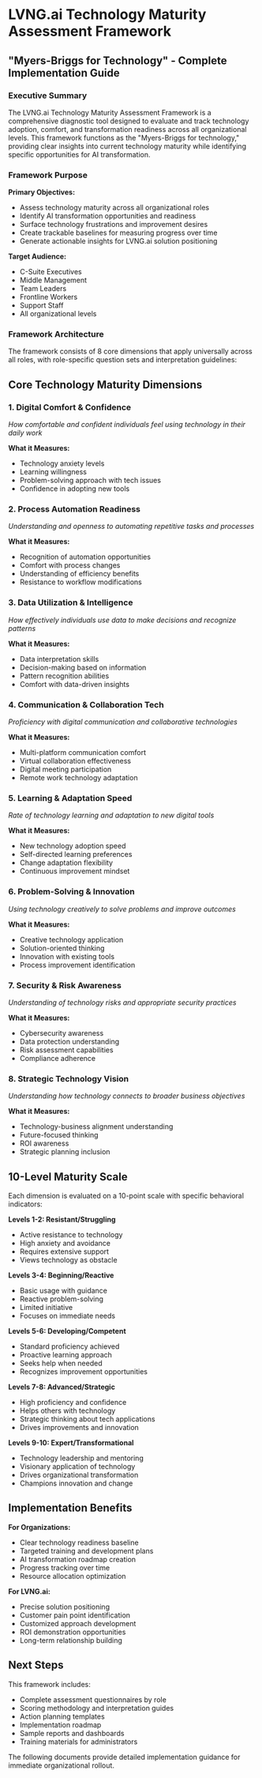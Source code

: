 # LVNG.ai Technology Maturity Assessment Framework
## "Myers-Briggs for Technology" - Complete Implementation Guide

### Executive Summary

The LVNG.ai Technology Maturity Assessment Framework is a comprehensive diagnostic tool designed to evaluate and track technology adoption, comfort, and transformation readiness across all organizational levels. This framework functions as the "Myers-Briggs for technology," providing clear insights into current technology maturity while identifying specific opportunities for AI transformation.

### Framework Purpose

**Primary Objectives:**
- Assess technology maturity across all organizational roles
- Identify AI transformation opportunities and readiness
- Surface technology frustrations and improvement desires
- Create trackable baselines for measuring progress over time
- Generate actionable insights for LVNG.ai solution positioning

**Target Audience:**
- C-Suite Executives
- Middle Management
- Team Leaders
- Frontline Workers
- Support Staff
- All organizational levels

### Framework Architecture

The framework consists of 8 core dimensions that apply universally across all roles, with role-specific question sets and interpretation guidelines:

## Core Technology Maturity Dimensions

### 1. **Digital Comfort & Confidence**
*How comfortable and confident individuals feel using technology in their daily work*

**What it Measures:**
- Technology anxiety levels
- Learning willingness
- Problem-solving approach with tech issues
- Confidence in adopting new tools

### 2. **Process Automation Readiness**
*Understanding and openness to automating repetitive tasks and processes*

**What it Measures:**
- Recognition of automation opportunities
- Comfort with process changes
- Understanding of efficiency benefits
- Resistance to workflow modifications

### 3. **Data Utilization & Intelligence**
*How effectively individuals use data to make decisions and recognize patterns*

**What it Measures:**
- Data interpretation skills
- Decision-making based on information
- Pattern recognition abilities
- Comfort with data-driven insights

### 4. **Communication & Collaboration Tech**
*Proficiency with digital communication and collaborative technologies*

**What it Measures:**
- Multi-platform communication comfort
- Virtual collaboration effectiveness
- Digital meeting participation
- Remote work technology adaptation

### 5. **Learning & Adaptation Speed**
*Rate of technology learning and adaptation to new digital tools*

**What it Measures:**
- New technology adoption speed
- Self-directed learning preferences
- Change adaptation flexibility
- Continuous improvement mindset

### 6. **Problem-Solving & Innovation**
*Using technology creatively to solve problems and improve outcomes*

**What it Measures:**
- Creative technology application
- Solution-oriented thinking
- Innovation with existing tools
- Process improvement identification

### 7. **Security & Risk Awareness**
*Understanding of technology risks and appropriate security practices*

**What it Measures:**
- Cybersecurity awareness
- Data protection understanding
- Risk assessment capabilities
- Compliance adherence

### 8. **Strategic Technology Vision**
*Understanding how technology connects to broader business objectives*

**What it Measures:**
- Technology-business alignment understanding
- Future-focused thinking
- ROI awareness
- Strategic planning inclusion

## 10-Level Maturity Scale

Each dimension is evaluated on a 10-point scale with specific behavioral indicators:

**Levels 1-2: Resistant/Struggling**
- Active resistance to technology
- High anxiety and avoidance
- Requires extensive support
- Views technology as obstacle

**Levels 3-4: Beginning/Reactive** 
- Basic usage with guidance
- Reactive problem-solving
- Limited initiative
- Focuses on immediate needs

**Levels 5-6: Developing/Competent**
- Standard proficiency achieved
- Proactive learning approach
- Seeks help when needed
- Recognizes improvement opportunities

**Levels 7-8: Advanced/Strategic**
- High proficiency and confidence
- Helps others with technology
- Strategic thinking about tech applications
- Drives improvements and innovation

**Levels 9-10: Expert/Transformational**
- Technology leadership and mentoring
- Visionary application of technology
- Drives organizational transformation
- Champions innovation and change

## Implementation Benefits

**For Organizations:**
- Clear technology readiness baseline
- Targeted training and development plans
- AI transformation roadmap creation
- Progress tracking over time
- Resource allocation optimization

**For LVNG.ai:**
- Precise solution positioning
- Customer pain point identification
- Customized approach development
- ROI demonstration opportunities
- Long-term relationship building

## Next Steps

This framework includes:
- Complete assessment questionnaires by role
- Scoring methodology and interpretation guides
- Action planning templates
- Implementation roadmap
- Sample reports and dashboards
- Training materials for administrators

The following documents provide detailed implementation guidance for immediate organizational rollout.